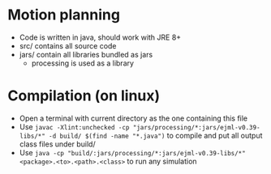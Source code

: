 # Motion planning
- Code is written in java, should work with JRE 8+
- src/ contains all source code
- jars/ contain all libraries bundled as jars
    - processing is used as a library

# Compilation (on linux)
- Open a terminal with current directory as the one containing this file
- Use `javac -Xlint:unchecked -cp "jars/processing/*:jars/ejml-v0.39-libs/*" -d build/ $(find -name "*.java")` to compile and put all output class files under build/
- Use `java -cp "build/:jars/processing/*:jars/ejml-v0.39-libs/*" <package>.<to>.<path>.<class>` to run any simulation
